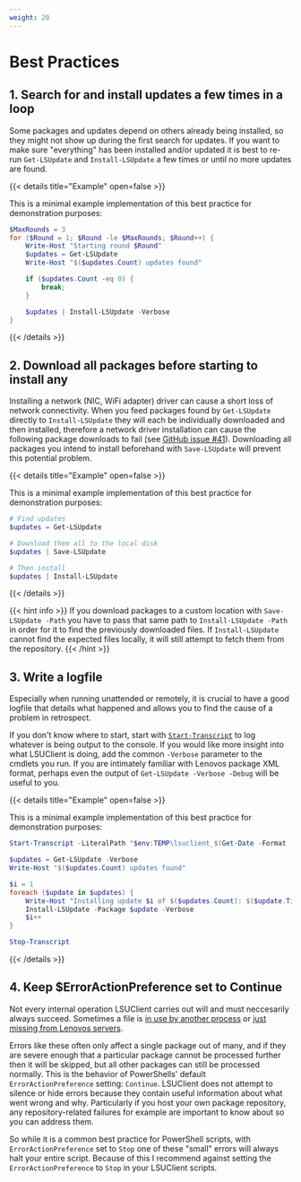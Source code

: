 ```yaml
---
weight: 20
---
```


# Best Practices

## 1. Search for and install updates a few times in a loop

Some packages and updates depend on others already being installed, so they might not show up during the first search for updates.
If you want to make sure "everything" has been installed and/or updated it is best to re-run 
`Get-LSUpdate` and `Install-LSUpdate` a few times or until no more updates are found.

{{< details title="Example" open=false >}}

This is a minimal example implementation of this best practice for demonstration purposes:

```powershell {linenos=table}
$MaxRounds = 3
for ($Round = 1; $Round -le $MaxRounds; $Round++) {
    Write-Host "Starting round $Round"
    $updates = Get-LSUpdate
    Write-Host "$($updates.Count) updates found"

    if ($updates.Count -eq 0) {
        break;
    }

    $updates | Install-LSUpdate -Verbose
}
```

{{< /details >}}

## 2. Download all packages before starting to install any

Installing a network (NIC, WiFi adapter) driver can cause a short loss of network connectivity. When you feed packages found by
`Get-LSUpdate` directly to `Install-LSUpdate` they will each be individually downloaded and then installed, therefore a network
driver installation can cause the following package downloads to fail (see [GitHub issue #41](https://github.com/jantari/LSUClient/issues/41)).
Downloading all packages you intend to install beforehand with `Save-LSUpdate` will prevent this potential problem.

{{< details title="Example" open=false >}}

This is a minimal example implementation of this best practice for demonstration purposes:

```powershell {linenos=table}
# Find updates
$updates = Get-LSUpdate

# Download them all to the local disk
$updates | Save-LSUpdate

# Then install
$updates | Install-LSUpdate
```

{{< /details >}}

{{< hint info >}}
If you download packages to a custom location with `Save-LSUpdate -Path` you have to pass that same path to `Install-LSUpdate -Path`
in order for it to find the previously downloaded files. If `Install-LSUpdate` cannot find the expected files locally, it will still
attempt to fetch them from the repository.
{{< /hint >}}

## 3. Write a logfile

Especially when running unattended or remotely, it is crucial to have a good logfile that details what happened and allows you to find
the cause of a problem in retrospect.

If you don't know where to start, start with [`Start-Transcript`](https://docs.microsoft.com/en-us/powershell/module/microsoft.powershell.host/start-transcript?view=powershell-5.1) to log whatever is being output to the console.
If you would like more insight into what LSUClient is doing, add the common `-Verbose` parameter to the cmdlets you run.
If you are intimately familiar with Lenovos package XML format, perhaps even the output of `Get-LSUpdate -Verbose -Debug` will be useful to you.

{{< details title="Example" open=false >}}

This is a minimal example implementation of this best practice for demonstration purposes:

```powershell {linenos=table}
Start-Transcript -LiteralPath "$env:TEMP\lsuclient_$(Get-Date -Format 'yyyyMMdd-HHmmss').log"

$updates = Get-LSUpdate -Verbose
Write-Host "$($updates.Count) updates found"

$i = 1
foreach ($update in $updates) {
    Write-Host "Installing update $i of $($updates.Count): $($update.Title)"
    Install-LSUpdate -Package $update -Verbose
    $i++
}

Stop-Transcript
```

{{< /details >}}

## 4. Keep $ErrorActionPreference set to Continue

Not every internal operation LSUClient carries out will and must neccesarily always succeed. Sometimes a file is
[in use by another process](https://github.com/jantari/LSUClient/issues/80) or [just missing from Lenovos servers](https://github.com/jantari/LSUClient/issues/37).

Errors like these often only affect a single package out of many, and if they are severe enough that a particular package
cannot be processed further then it will be skipped, but all other packages can still be processed normally. This is the
behavior of PowerShells' default `ErrorActionPreference` setting: `Continue`. LSUClient does not attempt to silence or hide
errors because they contain useful information about what went wrong and why. Particularly if you host your own package
repository, any repository-related failures for example are important to know about so you can address them.

So while it is a common best practice for PowerShell scripts, with `ErrorActionPreference` set to `Stop` one
of these "small" errors will always halt your entire script. Because of this I recommend against setting the
`ErrorActionPreference` to `Stop` in your LSUClient scripts.

